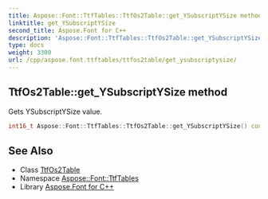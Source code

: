 ```yaml
---
title: Aspose::Font::TtfTables::TtfOs2Table::get_YSubscriptYSize method
linktitle: get_YSubscriptYSize
second_title: Aspose.Font for C++
description: 'Aspose::Font::TtfTables::TtfOs2Table::get_YSubscriptYSize method. Gets YSubscriptYSize value in C++.'
type: docs
weight: 3300
url: /cpp/aspose.font.ttftables/ttfos2table/get_ysubscriptysize/
---
```

## TtfOs2Table::get_YSubscriptYSize method


Gets YSubscriptYSize value.

```cpp
int16_t Aspose::Font::TtfTables::TtfOs2Table::get_YSubscriptYSize() const
```

## See Also

* Class [TtfOs2Table](../)
* Namespace [Aspose::Font::TtfTables](../../)
* Library [Aspose.Font for C++](../../../)
